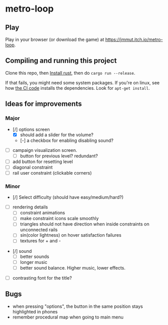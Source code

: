 # metro-loop

## Play

Play in your browser (or download the game) at https://jmmut.itch.io/metro-loop.

## Compiling and running this project

Clone this repo, then [Install rust](https://www.rust-lang.org/tools/install), then do `cargo run --release`.

If that fails, you might need some system packages. If you're on linux, see how [the CI code](.github/workflows/release.yml) installs the dependencies. Look for `apt-get install`.

## Ideas for improvements

### Major

- [/] options screen
  - [x] should add a slider for the volume?
  - [-] a checkbox for enabling disabling sound?
- [ ] campaign visualization screen.
  - [ ] button for previous level? redundant?
- [ ] add button for resetting level
- [ ] diagonal constraint
- [ ] rail user constraint (clickable corners)

### Minor

- [/] Select difficulty (should have easy/medium/hard?)
- [ ] rendering details
  - [ ] constraint animations
  - [ ] make constraint icons scale smoothly
  - [ ] triangles should not have direction when inside constraints on unconnected rails
  - [ ] sin(color lightness) on hover satisfaction failures
  - [ ] textures for + and -
- [/] sound
  - [ ] better sounds
  - [ ] longer music
  - [ ] better sound balance. Higher music, lower effects.
- [ ] contrasting font for the title?

## Bugs

- when pressing "options", the button in the same position stays highlighted in phones
- remember procedural map when going to main menu



